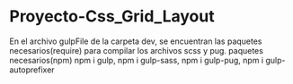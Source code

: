 # Proyecto-Css_Grid_Layout
En el archivo gulpFile de la carpeta dev, se encuentran las paquetes necesarios(require) para compilar los archivos scss y pug.  paquetes necesarios(npm)  npm i gulp, npm i gulp-sass, npm i gulp-pug, npm i gulp-autoprefixer
